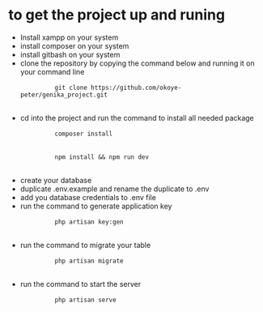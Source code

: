 <h1> to get the project up and runing</h1>
<ul>
    <li>Install xampp on your system</li>
    <li>install composer on your system</li>
    <li>install gitbash on your system</li>
    <li>clone the repository by copying the command below and running it on your command line</li>
    <pre>
        <code>git clone https://github.com/okoye-peter/genika_project.git</code>
    </pre>
    <li>cd into the project and run the command to install all needed package</li>
    <pre>
        <code>composer install</code>
    </pre>
    <pre>
        <code>npm install && npm run dev</code>
    </pre>
    <li>create your database</li>
    <li>duplicate .env.example and rename the duplicate to .env</li>
    <li>add you database credentials to .env file</li>
    <li>run the command to generate application key</li>
    <pre>
        <code>php artisan key:gen</code>
    </pre>
    <li>run the command to migrate your table</li>
    <pre>
        <code>php artisan migrate</code>
    </pre>
    <li>run the command to start the server</li>
    <pre>
        <code>php artisan serve</code>
    </pre>
</ul>